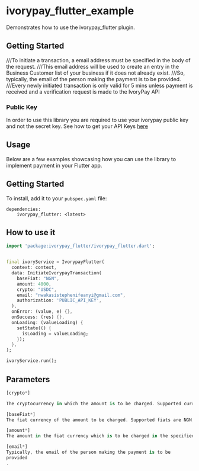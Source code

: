 # ivorypay_flutter_example

Demonstrates how to use the ivorypay_flutter plugin.

## Getting Started

///To initiate a transaction, a email address must be specified in the body of the request. ///This
email address will be used to create an entry in the Business Customer list of your business if it
does not already exist. ///So, typically, the email of the person making the payment is to be
provided. ///Every newly initiated transaction is only valid for 5 mins unless payment is received
and a verification request is made to the IvoryPay API

### Public Key

In order to use this library you are required to use your ivorypay public key and not the secret
key. See how to get your API
Keys [here](https://ivory-pay.gitbook.io/ivorypay-api-documentation/authorization/using-your-api-key)

## Usage

Below are a few examples showcasing how you can use the library to implement payment in your Flutter
app.

## Getting Started

To install, add it to your `pubspec.yaml` file:

```
dependencies:
    ivorypay_flutter: <latest>

```

## How to use it

```dart
import 'package:ivorypay_flutter/ivorypay_flutter.dart';
```

```dart

final ivoryService = IvorypayFlutter(
  context: context,
  data: InitiateIvorypayTransaction(
    baseFiat: "NGN",
    amount: 4000,
    crypto: "USDC",
    email: "nwakasistephenifeanyi@gmail.com",
    authorization: 'PUBLIC_API_KEY',
  ),
  onError: (value, e) {},
  onSuccess: (res) {},
  onLoading: (valueLoading) {
    setState(() {
      isLoading = valueLoading;
    });
  },
);

ivoryService.run();

```

## Parameters

```dart
[crypto*]

The cryptocurrency in which the amount is to be charged. Supported currencies are USDT, USDC and SOL

[baseFiat*]
The fiat currency of the amount to be charged. Supported fiats are NGN, GHS, ZAR and KES

[amount*]
The amount in the fiat currency which is to be charged in the specified.

[email*]
Typically, the email of the person making the payment is to be
provided
.

```




